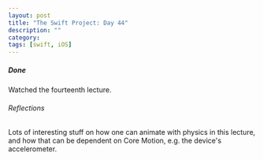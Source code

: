 ```yaml
---
layout: post
title: "The Swift Project: Day 44"
description: ""
category:
tags: [swift, iOS]
---
```


##### Done

Watched the fourteenth lecture.

###### Reflections

Lots of interesting stuff on how one can animate with physics in this lecture, and how that can be dependent on Core Motion, e.g. the device's accelerometer.
